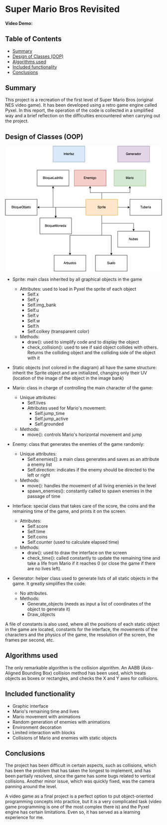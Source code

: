 # Super Mario Bros Revisited
#### Video Demo:  <URL HERE>

## Table of Contents

- [Summary](#summary)
- [Design of Classes (OOP)](#design-of-classes-oop)
- [Algorithms used](#algorithms-used)
- [Included functionality](#included-functionality)
- [Conclusions](#conclusions)

## Summary

This project is a recreation of the first level of Super Mario Bros (original NES video game). It has been developed using a retro game engine called Pyxel. In this report, the operation of the code is collected in a simplified way and a brief reflection on the difficulties encountered when carrying out the project.

## Design of Classes (OOP)

![Class Diagram](./class_diagram.png)

- Sprite: main class inherited by all graphical objects in the game
  - Attributes: used to load in Pyxel the sprite of each object
    - Self.x
    - Self.y
    - Self.img_bank
    - Self.u
    - Self.v
    - Self.w
    - Self.h
    - Self.colkey (transparent color)
  - Methods:
    - draw(): used to simplify code and to display the object
    - check_collision(): used to see if said object collides with others. Returns the colliding object and the colliding side of the object with it

- Static objects (not colored in the diagram) all have the same structure:
inherit the Sprite object and are initialized, changing only their UV (location of
the image of the object in the image bank)

- Mario: class in charge of controlling the main character of the game:
  - Unique attributes:
    - Self.lives
    - Attributes used for Mario's movement:
      - Self.jump_time
      - Self.jump_active
      - Self.grounded
  - Methods:
    - move(): controls Mario's horizontal movement and jump

- Enemy: class that generates the enemies of the game randomly:
  - Unique attributes:
    - Self.enemies[]: a main class generates and saves as an attribute a
    enemy list
    - Self.direction: indicates if the enemy should be directed to the left or
    right
  - Methods:
    - move(): handles the movement of all living enemies in the level
    - spawn_enemies(): constantly called to spawn enemies
    in the passage of time

- Interface: special class that takes care of the score, the coins and the remaining time
of the game, and prints it on the screen.
  - Attributes:
    - Self.score
    - Self.time
    - Self.coins
    - Self.counter (used to calculate elapsed time)
  - Methods:
    - draw(): used to draw the interface on the screen
    - check_time(): called constantly to update the remaining time and take a life from Mario if it reaches 0 (or close the game if there are no lives left).

- Generator: helper class used to generate lists of all static objects in the game. It greatly simplifies the code:
  - No attributes.
  - Methods:
    - Generate_objects (needs as input a list of coordinates of the
      object to generate it)
    - Draw_objects

A file of constants is also used, where all the positions of each static object in the game are located, constants for the interface, the movements of the characters and the physics of the game, the resolution of the screen, the frames per second, etc.

## Algorithms used

The only remarkable algorithm is the collision algorithm. An AABB (Axis-Aligned Bounding Box) collision method has been used, which treats objects as boxes or rectangles, and checks the X and Y axes for collisions.

## Included functionality

- Graphic interface
- Mario's remaining time and lives
- Mario movement with animations
- Random generation of enemies with animations
- Environment decoration
- Limited interaction with blocks
- Collisions of Mario and enemies with static objects

## Conclusions

The project has been difficult in certain aspects, such as collisions, which has been the problem that has taken the longest to implement, and has been partially resolved, since the game has some bugs related to vertical collisions. Another minor issue, which was quickly fixed, was the camera panning around the level.

A video game as a final project is a perfect option to put object-oriented programming concepts into practice, but it is a very complicated task (video game programming is one of the most complex there is) and the Pyxel engine has certain limitations. Even so, it has served as a learning experience for me.
